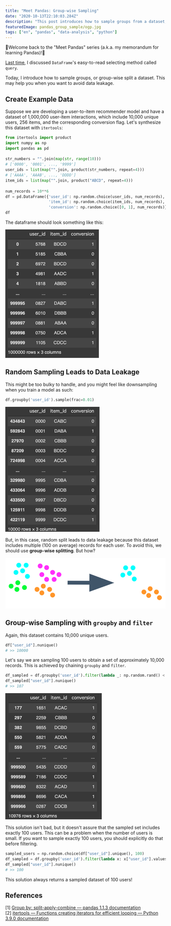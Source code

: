 ```yaml
---
title: "Meet Pandas: Group-wise Sampling"
date: "2020-10-13T22:10:03.284Z"
description: "This post introduces how to sample groups from a dataset, which is helpful when you want to avoid data leakage."
featuredImage: pandas_group_sample/ogp.jpg
tags: ["en", "pandas", "data-analysis", "python"]
---
```

🐼Welcome back to the "Meet Pandas" series (a.k.a. my memorandum for learning Pandas)!🐼

[Last time](https://hippocampus-garden.com/pandas_query/), I discussed `DataFrame`'s easy-to-read selecting method called `query`. 

Today, I introduce how to sample groups, or group-wise split a dataset. This may help you when you want to avoid data leakage.

## Create Example Data
Suppose we are developing a user-to-item recommender model and have a dataset of 1,000,000 user-item interactions, which include 10,000 unique users, 256 items, and the corresponding conversion flag. Let's synthesize this dataset with `itertools`:

```python
from itertools import product
import numpy as np
import pandas as pd

str_numbers = "".join(map(str, range(10)))
# ['0000', '0001', ..., '9999']
user_ids = list(map("".join, product(str_numbers, repeat=4)))
# ['AAAA', 'AAAB', ..., 'DDDD']
item_ids = list(map("".join, product("ABCD", repeat=4)))

num_records = 10**6
df = pd.DataFrame({'user_id': np.random.choice(user_ids, num_records),
                   'item_id': np.random.choice(item_ids, num_records),
                   'conversion': np.random.choice([0, 1], num_records)})
df
```

The dataframe should look something like this:

![](2020-10-13-08-48-21.png)

## Random Sampling Leads to Data Leakage

This might be too bulky to handle, and you might feel like downsampling when you train a model as such:

```python
df.groupby('user_id').sample(frac=0.01)
```

![](2020-10-13-09-15-00.png)

But, in this case, random split leads to data leakage because this dataset includes multiple (100 on average) records for each user. To avoid this, we should use **group-wise splitting**. But how?

![](2020-10-13-09-48-03.png)

## Group-wise Sampling with `groupby` and `filter`
Again, this dataset contains 10,000 unique users.

```python
df["user_id"].nunique()
# >> 10000
```

Let's say we are sampling 100 users to obtain a set of approximately 10,000 records. This is achieved by chaining `groupby` and `filter`.

```python
df_sampled = df.groupby('user_id').filter(lambda _: np.random.rand() < 0.01)
df_sampled["user_id"].nunique()
# >> 107
```

![](2020-10-13-09-08-26.png)

This solution isn't bad, but it doesn't assure that the sampled set includes exactly 100 users. This can be a problem when the number of users is small. If you want to sample exactly 100 users, you should explicitly do that before filtering.

```python
sampled_users = np.random.choice(df["user_id"].unique(), 100)
df_sampled = df.groupby('user_id').filter(lambda x: x["user_id"].values[0] in sampled_users)
df_sampled["user_id"].nunique()
# >> 100
```

This solution always returns a sampled dataset of 100 users!

## References
[1] [Group by: split-apply-combine — pandas 1.1.3 documentation](https://pandas.pydata.org/pandas-docs/stable/user_guide/groupby.html#filtration)  
[2] [itertools — Functions creating iterators for efficient looping — Python 3.9.0 documentation](https://docs.python.org/3/library/itertools.html)